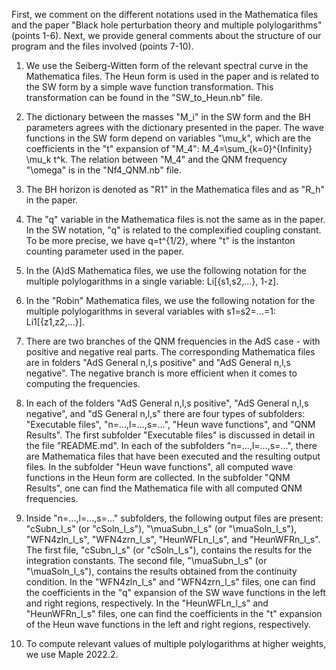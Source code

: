 First, we comment on the different notations used in the Mathematica files and the paper "Black hole perturbation theory and multiple polylogarithms" (points 1-6). Next, we provide general comments about the structure of our program and the files involved (points 7-10).

1. We use the Seiberg-Witten form of the relevant spectral curve in the Mathematica files. The Heun form is used in the paper and is related to the SW form by a simple wave function transformation. This transformation can be found in the "SW_to_Heun.nb" file.

2. The dictionary between the masses "M_i" in the SW form and the BH parameters agrees with the dictionary presented in the paper. The wave functions in the SW form depend on variables "\mu_k", which are the coefficients in the "t" expansion of "M_4":
M_4=\sum_{k=0}^{Infinity} \mu_k t^k.
The relation between "M_4" and the QNM frequency "\omega" is in the "Nf4_QNM.nb" file.

3. The BH horizon is denoted as "R1" in the Mathematica files and as "R_h" in the paper.

4. The "q" variable in the Mathematica files is not the same as in the paper. In the SW notation, "q" is related to the complexified coupling constant. To be more precise, we have q=t^{1/2}, where "t" is the instanton counting parameter used in the paper.

5. In the (A)dS Mathematica files, we use the following notation for the multiple polylogarithms in a single variable: Li[{s1,s2,...}, 1-z].

6. In the "Robin" Mathematica files, we use the following notation for the multiple polylogarithms in several variables with s1=s2=...=1: Li1[{z1,z2,...}].

7. There are two branches of the QNM frequencies in the AdS case - with positive and negative real parts. The corresponding Mathematica files are in folders "AdS General n,l,s positive" and "AdS General n,l,s negative". The negative branch is more efficient when it comes to computing the frequencies.

8. In each of the folders "AdS General n,l,s positive", "AdS General n,l,s negative", and "dS General n,l,s" there are four types of subfolders: "Executable files", "n=...,l=...,s=...", "Heun wave functions", and "QNM Results". The first subfolder "Executable files" is discussed in detail in the file "README.md". In each of the subfolders "n=...,l=...,s=...", there are Mathematica files that have been executed and the resulting output files. In the subfolder "Heun wave functions", all computed wave functions in the Heun form are collected. In the subfolder "QNM Results", one can find the Mathematica file with all computed QNM frequencies.

9. Inside "n=...,l=...,s=..." subfolders, the following output files are present: "cSubn_l_s" (or "cSoln_l_s"), "\muaSubn_l_s" (or "\muaSoln_l_s"), "WFN4zln_l_s", "WFN4zrn_l_s", "HeunWFLn_l_s", and "HeunWFRn_l_s". The first file, "cSubn_l_s" (or "cSoln_l_s"), contains the results for the integration constants. The second file, "\muaSubn_l_s" (or "\muaSoln_l_s"), contains the results obtained from the continuity condition.  In the "WFN4zln_l_s" and "WFN4zrn_l_s" files, one can find the coefficients in the "q" expansion of the SW wave functions in the left and right regions, respectively. In the "HeunWFLn_l_s" and "HeunWFRn_l_s" files, one can find the coefficients in the "t" expansion of the Heun wave functions in the left and right regions, respectively. 

10. To compute relevant values of multiple polylogarithms at higher weights, we use Maple 2022.2.
